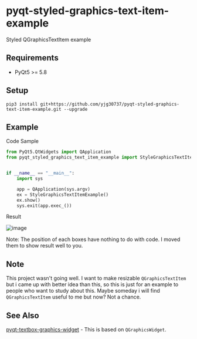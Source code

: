 # pyqt-styled-graphics-text-item-example
Styled QGraphicsTextItem example

## Requirements
* PyQt5 >= 5.8

## Setup
```pip3 install git+https://github.com/yjg30737/pyqt-styled-graphics-text-item-example.git --upgrade```

## Example
Code Sample
```python
from PyQt5.QtWidgets import QApplication
from pyqt_styled_graphics_text_item_example import StyleGraphicsTextItemExample


if __name__ == "__main__":
    import sys

    app = QApplication(sys.argv)
    ex = StyleGraphicsTextItemExample()
    ex.show()
    sys.exit(app.exec_())
```

Result

![image](https://user-images.githubusercontent.com/55078043/152906777-bfad6e55-9c45-4f2f-857f-79f5f7ffab30.png)

Note: The position of each boxes have nothing to do with code. I moved them to show result well to you.

## Note
This project wasn't going well. I want to make resizable ```QGraphicsTextItem``` but i came up with better idea than this, so this is just for an example to people who want to study about this. Maybe someday i will find ```QGraphicsTextItem``` useful to me but now? Not a chance. 

## See Also
<a href="https://github.com/yjg30737/pyqt-textbox-graphics-widget.git">pyqt-textbox-graphics-widget</a> - This is based on ```QGraphicsWidget```.
